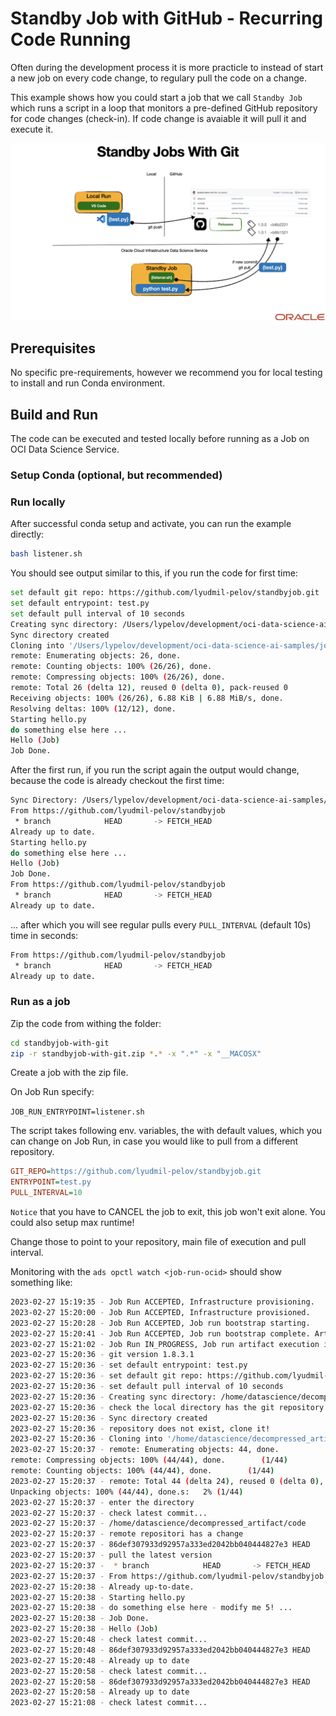 # Standby Job with GitHub - Recurring Code Running

Often during the development process it is more practicle to instead of start a new job on every code change, to regulary pull the code on a change.

This example shows how you could start a job that we call `Standby Job` which runs a script in a loop that monitors a pre-defined GitHub repository for code changes (check-in). If code change is avaiable it will pull it and execute it.

![standby job with git, recurrent testing](../assets/images/standby-job-with-git.png)

## Prerequisites

No specific pre-requirements, however we recommend you for local testing to install and run Conda environment.

## Build and Run

The code can be executed and tested locally before running as a Job on OCI Data Science Service.

### Setup Conda (optional, but recommended)

### Run locally

After successful conda setup and activate, you can run the example directly:

```bash
bash listener.sh
```

You should see output similar to this, if you run the code for first time:

```bash
set default git repo: https://github.com/lyudmil-pelov/standbyjob.git
set default entrypoint: test.py
set default pull interval of 10 seconds
Creating sync directory: /Users/lypelov/development/oci-data-science-ai-samples/jobs/tutorials/standbyjob-with-git/code
Sync directory created
Cloning into '/Users/lypelov/development/oci-data-science-ai-samples/jobs/tutorials/standbyjob-with-git/code'...
remote: Enumerating objects: 26, done.
remote: Counting objects: 100% (26/26), done.
remote: Compressing objects: 100% (26/26), done.
remote: Total 26 (delta 12), reused 0 (delta 0), pack-reused 0
Receiving objects: 100% (26/26), 6.88 KiB | 6.88 MiB/s, done.
Resolving deltas: 100% (12/12), done.
Starting hello.py
do something else here ...
Hello (Job)
Job Done.
```

After the first run, if you run the script again the output would change, because the code is already checkout the first time:

```bash
Sync Directory: /Users/lypelov/development/oci-data-science-ai-samples/jobs/tutorials/standbyjob-with-git/code
From https://github.com/lyudmil-pelov/standbyjob
 * branch            HEAD       -> FETCH_HEAD
Already up to date.
Starting hello.py
do something else here ...
Hello (Job)
Job Done.
From https://github.com/lyudmil-pelov/standbyjob
 * branch            HEAD       -> FETCH_HEAD
Already up to date.
```

... after which you will see regular pulls every `PULL_INTERVAL` (default 10s) time in seconds:

```bash
From https://github.com/lyudmil-pelov/standbyjob
 * branch            HEAD       -> FETCH_HEAD
Already up to date.
```

### Run as a job

Zip the code from withing the folder:

```bash
cd standbyjob-with-git
zip -r standbyjob-with-git.zip *.* -x ".*" -x "__MACOSX"
```

Create a job with the zip file.

On Job Run specify:

`JOB_RUN_ENTRYPOINT=listener.sh`

The script takes following env. variables, the with default values, which you can change on Job Run, in case you would like to pull from a different repository.

```ini
GIT_REPO=https://github.com/lyudmil-pelov/standbyjob.git
ENTRYPOINT=test.py
PULL_INTERVAL=10
```

`Notice` that you have to CANCEL the job to exit, this job won't exit alone. You could also setup max runtime!

Change those to point to your repository, main file of execution and pull interval.

Monitoring with the `ads opctl watch <job-run-ocid>` should show something like:

```bash
2023-02-27 15:19:35 - Job Run ACCEPTED, Infrastructure provisioning.
2023-02-27 15:20:00 - Job Run ACCEPTED, Infrastructure provisioned.
2023-02-27 15:20:28 - Job Run ACCEPTED, Job run bootstrap starting.
2023-02-27 15:20:41 - Job Run ACCEPTED, Job run bootstrap complete. Artifact execution starting.
2023-02-27 15:21:02 - Job Run IN_PROGRESS, Job run artifact execution in progress.
2023-02-27 15:20:36 - git version 1.8.3.1
2023-02-27 15:20:36 - set default entrypoint: test.py
2023-02-27 15:20:36 - set default git repo: https://github.com/lyudmil-pelov/standbyjob.git
2023-02-27 15:20:36 - set default pull interval of 10 seconds
2023-02-27 15:20:36 - Creating sync directory: /home/datascience/decompressed_artifact/code
2023-02-27 15:20:36 - check the local directory has the git repository already...
2023-02-27 15:20:36 - Sync directory created
2023-02-27 15:20:36 - repository does not exist, clone it!
2023-02-27 15:20:36 - Cloning into '/home/datascience/decompressed_artifact/code'...
2023-02-27 15:20:37 - remote: Enumerating objects: 44, done.        
remote: Compressing objects: 100% (44/44), done.        (1/44)        
remote: Counting objects: 100% (44/44), done.        (1/44)        
2023-02-27 15:20:37 - remote: Total 44 (delta 24), reused 0 (delta 0), pack-reused 0        
Unpacking objects: 100% (44/44), done.s:   2% (1/44)   
2023-02-27 15:20:37 - enter the directory
2023-02-27 15:20:37 - check latest commit...
2023-02-27 15:20:37 - /home/datascience/decompressed_artifact/code
2023-02-27 15:20:37 - remote repositori has a change
2023-02-27 15:20:37 - 86def307933d92957a333ed2042bb040444827e3 HEAD
2023-02-27 15:20:37 - pull the latest version
2023-02-27 15:20:37 -  * branch            HEAD       -> FETCH_HEAD
2023-02-27 15:20:37 - From https://github.com/lyudmil-pelov/standbyjob
2023-02-27 15:20:38 - Already up-to-date.
2023-02-27 15:20:38 - Starting hello.py
2023-02-27 15:20:38 - do something else here - modify me 5! ...
2023-02-27 15:20:38 - Job Done.
2023-02-27 15:20:38 - Hello (Job)
2023-02-27 15:20:48 - check latest commit...
2023-02-27 15:20:48 - 86def307933d92957a333ed2042bb040444827e3 HEAD
2023-02-27 15:20:48 - Already up to date
2023-02-27 15:20:58 - check latest commit...
2023-02-27 15:20:58 - 86def307933d92957a333ed2042bb040444827e3 HEAD
2023-02-27 15:20:58 - Already up to date
2023-02-27 15:21:08 - check latest commit...
```
